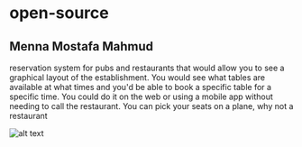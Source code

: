 # open-source
## Menna Mostafa Mahmud

 reservation system for pubs and restaurants that would allow you to see a graphical layout of the establishment. You would see what tables are available at what times and you'd be able to book a specific table for a specific time. You could do it on the web or using a mobile app without needing to call the restaurant. You can pick your seats on a plane, why not a restaurant

![alt text](https://picsum.photos/200/300?image=0)

